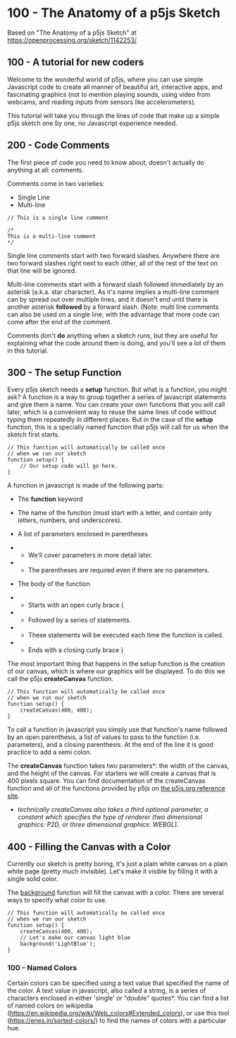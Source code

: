 # 100 - The Anatomy of a p5js Sketch

Based on "The Anatomy of a p5js Sketch" at https://openprocessing.org/sketch/1142253/

## 100 - A tutorial for new coders

Welcome to the wonderful world of p5js, where you can use simple Javascript code to create all manner of beautiful art, interactive apps, and fascinating graphics (not to mention playing sounds, using video from webcams, and reading inputs from sensors like accelerometers).

This tutorial will take you through the lines of code that make up a simple p5js sketch one by one, no Javascript experience needed.

## 200 - Code Comments

The first piece of code you need to know about, doesn't actually do anything at all: comments.

Comments come in two varieties:

- Single Line
- Multi-line

```
// This is a single line comment

/*
This is a multi-line comment
*/
```

Single line comments start with two forward slashes. Anywhere there are two forward slashes right next to each other, all of the rest of the text on that line will be ignored.

Multi-line comments start with a forward slash followed immediately by an asterisk (a.k.a. star character). As it's name implies a multi-line comment can by spread out over multiple lines, and it doesn't end until there is another asterisk **followed** by a forward slash. (Note: multi line comments can also be used on a single line, with the advantage that more code can come after the end of the comment.

Comments don't **do** anything when a sketch runs, but they are useful for explaining what the code around them is doing, and you'll see a lot of them in this tutorial.

## 300 - The setup Function

Every p5js sketch needs a **setup** function. But what is a function, you might ask? A function is a way to group together a series of javascript statements and give them a name. You can create your own functions that you will call later, which is a convenient way to reuse the same lines of code without typing them repeatedly in different places. But in the case of the **setup** function, this is a specially named function that p5js will call for us when the sketch first starts.

```
// This function will automatically be called once
// when we run our sketch
function setup() {
	// Our setup code will go here.
}
```

A function in javascript is made of the following parts:

- The **function** keyword
 
- The name of the function (must start with a letter, and contain only letters, numbers, and underscores).
 
- A list of parameters enclosed in parentheses
- - We'll cover parameters in more detail later.
- - The parentheses are required even if there are no parameters.

- The body of the function

- - Starts with an open curly brace {
- - Followed by a series of statements.
- - These statements will be executed each time the function is called.
- - Ends with a closing curly brace }

The most important thing that happens in the setup function is the creation of our canvas, which is where our graphics will be displayed. To do this we call the p5js **createCanvas** function.

```
// This function will automatically be called once
// when we run our sketch
function setup() {
	createCanvas(400, 400);
}
```

To call a function in javascript you simply use that function's name followed by an open parenthesis, a list of values to pass to the function (i.e. parameters), and a closing parenthesis. At the end of the line it is good practice to add a semi colon.

The **createCanvas** function takes two parameters*: the width of the canvas, and the height of the canvas. For starters we will create a canvas that is 400 pixels square. You can find documentation of the createCanvas function and all of the functions provided by p5js on [the p5js.org reference site](https://p5js.org/reference/#/p5/createCanvas).

* *technically createCanvas also takes a third optional parameter, a constant which specifies the type of renderer (two dimensional graphics: P2D, or  three dimensional graphics: WEBGL).*

## 400 - Filling the Canvas with a Color

Currently our sketch is pretty boring, it's just a plain white canvas on a plain white page (pretty much invisible). Let's make it visible by filling it with a single solid color.

The [background](https://p5js.org/reference/#/p5/background) function will fill the canvas with a color. There are several ways to specify what color to use.

```
// This function will automatically be called once
// when we run our sketch
function setup() {
	createCanvas(400, 400);
	// Let's make our canvas light blue
	background('LightBlue');
}
```

### 100 - Named Colors

Certain colors can be specified using a text value that specified the name of the color. A text value in javascript, also called a string, is a series of characters enclosed in either 'single' or "double" quotes*. You can find a list of named colors on wikipedia (https://en.wikipedia.org/wiki/Web_colors#Extended_colors), or use this tool (https://enes.in/sorted-colors/) to find the names of colors with a particular hue.


